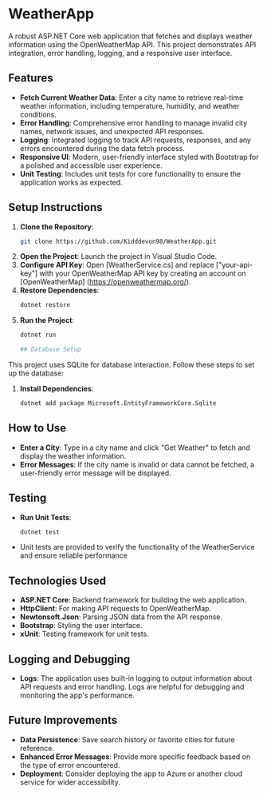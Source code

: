 # WeatherApp
A robust ASP.NET Core web application that fetches and displays weather information using the OpenWeatherMap API. This project demonstrates API integration, error handling, logging, and a responsive user interface.

## Features
- **Fetch Current Weather Data**: Enter a city name to retrieve real-time weather information, including temperature, humidity, and weather conditions.
- **Error Handling**: Comprehensive error handling to manage invalid city names, network issues, and unexpected API responses.
- **Logging**: Integrated logging to track API requests, responses, and any errors encountered during the data fetch process.
- **Responsive UI**: Modern, user-friendly interface styled with Bootstrap for a polished and accessible user experience.
- **Unit Testing**: Includes unit tests for core functionality to ensure the application works as expected.

## Setup Instructions
1. **Clone the Repository**: 
   ```bash
   git clone https://github.com/Kidddevon98/WeatherApp.git
2. **Open the Project**:
   Launch the project in Visual Studio Code.
3. **Configure API Key**:
   Open [WeatherService.cs] and replace ["your-api-key"] with your OpenWeatherMap API key by creating an account on [OpenWeatherMap] (https://openweathermap.org/).
4. **Restore Dependencies**:
   ```bash
   dotnet restore
5. **Run the Project**:
   ```bash
   dotnet run

   ## Database Setup
This project uses SQLite for database interaction. Follow these steps to set up the database:

1. **Install Dependencies**:
   ```bash
   dotnet add package Microsoft.EntityFrameworkCore.Sqlite


## How to Use
- **Enter a City**: Type in a city name and click "Get Weather" to fetch and display the weather information.
- **Error Messages**: If the city name is invalid or data cannot be fetched, a user-friendly error message will be displayed. 

## Testing
- **Run Unit Tests**:
  ```bash
  dotnet test
 - Unit tests are provided to verify the functionality of the WeatherService and ensure reliable performance

## Technologies Used
- **ASP.NET Core**: Backend framework for building the web application.
- **HttpClient**: For making API requests to OpenWeatherMap.
- **Newtonsoft.Json**: Parsing JSON data from the API response.
- **Bootstrap**: Styling the user interface.
- **xUnit**: Testing framework for unit tests.

## Logging and Debugging
- **Logs**: The application uses built-in logging to output information about API requests and error handling. Logs are helpful for debugging and monitoring the app's performance.

## Future Improvements
- **Data Persistence**: Save search history or favorite cities for future reference.
- **Enhanced Error Messages**: Provide more specific feedback based on the type of error encountered.
- **Deployment**: Consider deploying the app to Azure or another cloud service for wider accessibility.